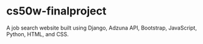 # cs50w-finalproject
A job search website built using Django, Adzuna API, Bootstrap, JavaScript, Python, HTML, and CSS.

